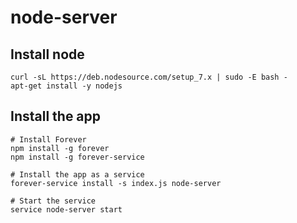 
# node-server

## Install node
```shell
curl -sL https://deb.nodesource.com/setup_7.x | sudo -E bash -
apt-get install -y nodejs
```

## Install the app
```shell
# Install Forever
npm install -g forever
npm install -g forever-service

# Install the app as a service
forever-service install -s index.js node-server

# Start the service
service node-server start
```